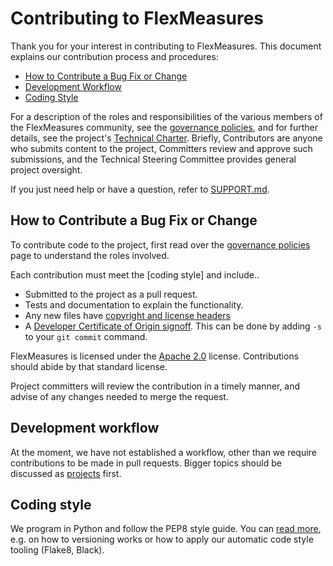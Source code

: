 
# Contributing to FlexMeasures

Thank you for your interest in contributing to FlexMeasures. This document explains our contribution process and procedures:

* [How to Contribute a Bug Fix or Change](#How-to-Contribute-a-Bug-Fix-or-Change)
* [Development Workflow](#Development-Workflow)
* [Coding Style](#Coding-Style)

For a description of the roles and responsibilities of the various members of the FlexMeasures community, see the [governance policies], and for further details, see the project's [Technical Charter]. Briefly, Contributors are anyone who submits content to the project, Committers review and approve such submissions, and the Technical Steering Committee provides general project oversight.

If you just need help or have a question, refer to [SUPPORT.md](SUPPORT.md).

## How to Contribute a Bug Fix or Change

To contribute code to the project, first read over the [governance policies] page to understand the roles involved. 

Each contribution must meet the [coding style] and include..

* Submitted to the project as a pull request.
* Tests and documentation to explain the functionality.
* Any new files have [copyright and license headers](https://github.com/lf-energy/tac/blob/main/process/contribution_guidelines.md#code-license-identification)
* A [Developer Certificate of Origin signoff]. This can be done by adding `-s` to your `git commit` command.

FlexMeasures is licensed under the [Apache 2.0](LICENSE) license. Contributions should abide by that standard license.

Project committers will review the contribution in a timely manner, and advise of any changes needed to merge the request.


## Development workflow

At the moment, we have not established a workflow, other than we require contributions to be made in pull requests. Bigger topics should be discussed as [projects](https://github.com/FlexMeasures/flexmeasures/projects) first.


## Coding style

We program in Python and follow the PEP8 style guide.
You can [read more](https://flexmeasures.readthedocs.io/en/latest/dev/introduction.html), e.g. on how to versioning works or how to apply our automatic code style tooling (Flake8, Black).


[governance policies]: GOVERNANCE.md
[Technical Charter]: tsc/CHARTER.md
[copyright and license headers]: https://github.com/lf-energy/tac/blob/main/process/contribution_guidelines.md#license
[Developer Certificate of Origin signoff]: https://github.com/lf-energy/tac/blob/main/process/contribution_guidelines.md#contribution-sign-off
